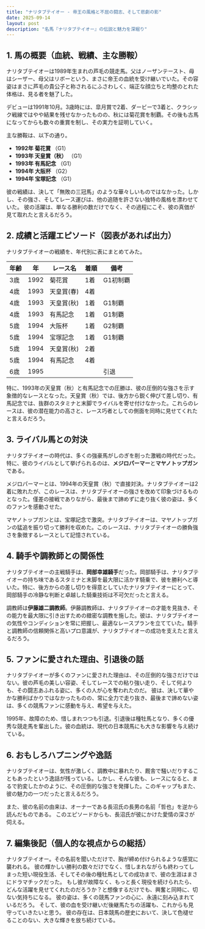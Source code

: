 ```yaml
---
title: "ナリタブテイオー - 帝王の風格と不屈の闘志、そして悲劇の影"
date: 2025-09-14
layout: post
description: "名馬『ナリタブテイオー』の伝説と魅力を深堀り"
---
```


## 1. 馬の概要（血統、戦績、主な勝鞍）

ナリタブテイオーは1989年生まれの芦毛の競走馬。父はノーザンテースト、母はシーザー、母父はリボーという、まさに帝王の血統を受け継いでいた。その容姿はまさに芦毛の貴公子と称されるにふさわしく、端正な顔立ちと均整のとれた体格は、見る者を魅了した。

デビューは1991年10月。3歳時には、皐月賞で2着、ダービーで3着と、クラシック戦線ではやや結果を残せなかったものの、秋には菊花賞を制覇。その後も古馬になってからも数々の重賞を制し、その実力を証明していく。

主な勝鞍は、以下の通り。

* **1992年 菊花賞**  （G1）
* **1993年 天皇賞（秋）** （G1）
* **1993年 有馬記念** （G1）
* **1994年 大阪杯** （G2）
* **1994年 宝塚記念** （G1）


彼の戦績は、決して「無敗の三冠馬」のような華々しいものではなかった。しかし、その強さ、そしてレース運びは、他の追随を許さない独特の風格を漂わせていた。  彼の活躍は、単なる勝利の数だけでなく、その過程にこそ、彼の真価が見て取れたと言えるだろう。


## 2. 成績と活躍エピソード（図表があれば出力）

ナリタブテイオーの戦績を、年代別に表にまとめてみた。

| 年齢 | 年 | レース名 | 着順 | 備考 |
|---|---|---|---|---|
| 3歳 | 1992 | 菊花賞 | 1着 | G1初制覇 |
| 4歳 | 1993 | 天皇賞(春) | 4着 |  |
| 4歳 | 1993 | 天皇賞(秋) | 1着 | G1制覇 |
| 4歳 | 1993 | 有馬記念 | 1着 | G1制覇 |
| 5歳 | 1994 | 大阪杯 | 1着 | G2制覇 |
| 5歳 | 1994 | 宝塚記念 | 1着 | G1制覇 |
| 5歳 | 1994 | 天皇賞(秋) | 2着 |  |
| 5歳 | 1994 | 有馬記念 | 4着 |  |
| 6歳 | 1995 |  |  |  引退 |


特に、1993年の天皇賞（秋）と有馬記念での圧勝は、彼の圧倒的な強さを示す象徴的なレースとなった。天皇賞（秋）では、後方から鋭く伸びて差し切り、有馬記念では、抜群のスタミナと末脚でライバルを寄せ付けなかった。これらのレースは、彼の潜在能力の高さと、レース巧者としての側面を同時に見せてくれたと言えるだろう。


## 3. ライバル馬との対決

ナリタブテイオーの時代は、多くの強豪馬がしのぎを削った激戦の時代だった。特に、彼のライバルとして挙げられるのは、**メジロパーマー**と**マヤノトップガン**である。

メジロパーマーとは、1994年の天皇賞（秋）で直接対決。ナリタブテイオーは2着に敗れたが、このレースは、ナリタブテイオーの強さを改めて印象づけるものとなった。僅差の接戦でありながら、最後まで諦めずに走り抜く彼の姿は、多くのファンを感動させた。

マヤノトップガンとは、宝塚記念で激突。ナリタブテイオーは、マヤノトップガンの猛追を振り切って勝利を収めた。このレースは、ナリタブテイオーの勝負強さを象徴するレースとして記憶されている。


## 4. 騎手や調教師との関係性

ナリタブテイオーの主戦騎手は、**岡部幸雄騎手**だった。岡部騎手は、ナリタブテイオーの持ち味であるスタミナと末脚を最大限に活かす騎乗で、彼を勝利へと導いた。特に、後方からの差し切りを得意としていたナリタブテイオーにとって、岡部騎手の冷静な判断と卓越した騎乗技術は不可欠だったと言える。

調教師は**伊藤雄二調教師**。伊藤調教師は、ナリタブテイオーの才能を見抜き、その能力を最大限に引き出すための緻密な調教を施した。彼は、ナリタブテイオーの気性やコンディションを常に把握し、最適なレースプランを立てていた。騎手と調教師の信頼関係と高いプロ意識が、ナリタブテイオーの成功を支えたと言えるだろう。


## 5. ファンに愛された理由、引退後の話

ナリタブテイオーが多くのファンに愛された理由は、その圧倒的な強さだけではない。彼の芦毛の美しい容姿、そしてレースでの粘り強い走り、そして何よりも、その闘志あふれる姿に、多くの人が心を奪われたのだ。  彼は、決して華やかな勝利ばかりではなかったものの、常に全力で走り抜き、最後まで諦めない姿は、多くの競馬ファンに感動を与え、希望を与えた。

1995年、故障のため、惜しまれつつも引退。引退後は種牡馬となり、多くの優秀な競走馬を輩出した。彼の血統は、現代の日本競馬にも大きな影響を与え続けている。


## 6. おもしろハプニングや逸話

ナリタブテイオーは、気性が激しく、調教中に暴れたり、厩舎で騒いだりすることもあったという逸話が残っている。しかし、そんな彼も、レースになると、まるで豹変したかのように、その圧倒的な強さを発揮した。このギャップもまた、彼の魅力の一つだったと言えるだろう。


また、彼の名前の由来は、オーナーである長沼氏の長男の名前「哲也」を逆から読んだものである。  このエピソードからも、長沼氏が彼にかけた愛情の深さが伺える。


## 7. 編集後記（個人的な視点からの総括）

ナリタブテイオー。その名前を聞いただけで、胸が締め付けられるような感覚に襲われる。  彼の輝かしい勝利の数々だけでなく、惜しまれながらも終わってしまった短い現役生活、そしてその後の種牡馬としての成功まで、彼の生涯はまさにドラマチックだった。  もし彼が故障なく、もっと長く現役を続けられたら、どんな活躍を見せてくれたのだろうか？と想像するだけでも、興奮と同時に、切ない気持ちになる。  彼の姿は、多くの競馬ファンの心に、永遠に刻み込まれているだろう。  そして、彼の血を受け継いだ後継馬たちの活躍も、これからも見守っていきたいと思う。  彼の存在は、日本競馬の歴史において、決して色褪せることのない、大きな輝きを放ち続けている。
